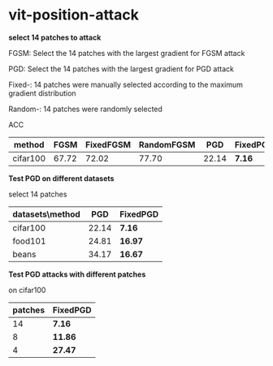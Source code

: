# vit-position-attack

**select 14 patches to attack**

FGSM: Select the 14 patches with the largest gradient for FGSM attack

PGD: Select the 14 patches with the largest gradient for PGD attack

Fixed-: 14 patches were manually selected according to the maximum gradient distribution

Random-: 14 patches were randomly selected

ACC

|method  |FGSM|FixedFGSM|RandomFGSM|PGD|FixedPGD|RandomPGD|
|--------|----|---------|----------|---|--------|---------|
|cifar100|67.72|72.02   |77.70     |22.14|**7.16**|61.43  |

**Test PGD on different datasets**

select 14 patches

|datasets\method|PGD|FixedPGD|
|---------------|---|--------|
|cifar100       |22.14|**7.16**|
|food101        |24.81|**16.97**|
|beans          |34.17|**16.67**|


**Test PGD attacks with different patches**

on cifar100

|patches|FixedPGD|
|-------|--------|
|14|**7.16**|
|8|**11.86**|
|4|**27.47**|

